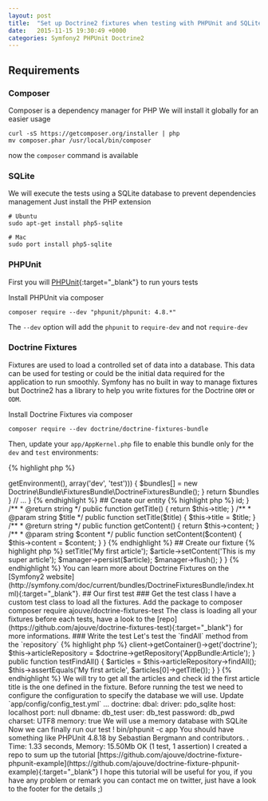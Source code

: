 ```yaml
---
layout: post
title:  "Set up Doctrine2 fixtures when testing with PHPUnit and SQLite"
date:   2015-11-15 19:30:49 +0000
categories: Symfony2 PHPUnit Doctrine2
---
```


## Requirements

### Composer

Composer is a dependency manager for PHP
We will install it globally for an easier usage

    curl -sS https://getcomposer.org/installer | php
    mv composer.phar /usr/local/bin/composer

now the `composer` command is available

### SQLite

We will execute the tests using a SQLite database to prevent dependencies management
Just install the PHP extension

    # Ubuntu
    sudo apt-get install php5-sqlite

    # Mac
    sudo port install php5-sqlite

### PHPUnit

First you will [PHPUnit](https://phpunit.de/){:target="_blank"} to run yours tests

Install PHPUnit via composer

    composer require --dev "phpunit/phpunit: 4.8.*"

The `--dev` option will add the `phpunit` to `require-dev` and not `require-dev`

### Doctrine Fixtures

Fixtures are used to load a controlled set of data into a database. This data can be used for testing or could be the initial data required for the application to run smoothly. Symfony has no built in way to manage fixtures but Doctrine2 has a library to help you write fixtures for the Doctrine `ORM` or `ODM`.

Install Doctrine Fixtures via composer

    composer require --dev doctrine/doctrine-fixtures-bundle

Then, update your `app/AppKernel.php` file to enable this bundle only for the `dev` and `test` environments:

{% highlight php %}
<?php
// app/AppKernel.php
// ...

class AppKernel extends Kernel
{
    public function registerBundles()
    {
        // ...
        if (in_array($this->getEnvironment(), array('dev', 'test'))) {
            $bundles[] = new Doctrine\Bundle\FixturesBundle\DoctrineFixturesBundle();
        }

        return $bundles
    }

    // ...
}
{% endhighlight %}

## Create our entity

{% highlight php %}
<?php

namespace AppBundle\Entity;

use Doctrine\ORM\Mapping as ORM;

/**
 * @ORM\Table(name="article")
 * @ORM\Entity
 */
class Article
{
    /**
     * @var integer
     *
     * @ORM\Column(name="id", type="integer")
     * @ORM\Id
     * @ORM\GeneratedValue(strategy="AUTO")
     */
    private $id;

    /**
     * @var string
     *
     * @ORM\Column(name="title", type="string", length=255)
     */
    private $title;

    /**
     * @var string
     *
     * @ORM\Column(name="content", type="text")
     */
    private $content;

    /**
     * @return int
     */
    public function getId()
    {
        return $this->id;
    }

    /**
     * @return string
     */
    public function getTitle()
    {
        return $this->title;
    }

    /**
     * @param string $title
     */
    public function setTitle($title)
    {
        $this->title = $title;
    }

    /**
     * @return string
     */
    public function getContent()
    {
        return $this->content;
    }

    /**
     * @param string $content
     */
    public function setContent($content)
    {
        $this->content = $content;
    }
}
{% endhighlight %}

## Create our fixture

{% highlight php %}
<?php

namespace AppBundle\DataFixtures\ORM;

use AppBundle\Entity\Article;
use Doctrine\Common\DataFixtures\FixtureInterface;
use Doctrine\Common\Persistence\ObjectManager;

class LoadArticleData implements FixtureInterface
{
    public function load(ObjectManager $manager)
    {
        $article = new Article();
        $article->setTitle('My first article');
        $article->setContent('This is my super article');

        $manager->persist($article);
        $manager->flush();
    }
}
{% endhighlight %}

You can learn more about Doctrine Fixtures on the [Symfony2 website](http://symfony.com/doc/current/bundles/DoctrineFixturesBundle/index.html){:target="_blank"}.

## Our first test

### Get the test class

I have a custom test class to load all the fixtures.
Add the package to composer

    composer require ajouve/doctrine-fixtures-test

The class is loading all your fixtures before each tests, have a look to the [repo](https://github.com/ajouve/doctrine-fixtures-test){:target="_blank"} for more informations.

### Write the test

Let's test the `findAll` method from the `repository`

{% highlight php %}
<?php

namespace AppBundle\Tests\Functional\Repository;

use Doctrine\ORM\EntityRepository;
use DoctrineFixturesTest\FixtureTestCase;

class ArticleRepositoryTest extends FixtureTestCase
{
    /** @var EntityRepository */
    private $articleRepository;

    public function setUp()
    {
        parent::setUp();

        $doctrine = $this->client->getContainer()->get('doctrine');

        $this->articleRepository = $doctrine->getRepository('AppBundle:Article');
    }

    public function testFindAll()
    {
        $articles = $this->articleRepository->findAll();

        $this->assertEquals('My first article', $articles[0]->getTitle());
    }
}
{% endhighlight %}

We will try to get all the articles and check id the first article title is the one defined in the fixture.

Before running the test we need to configure the configuration to specify the database we will use.
Update `app/config/config_test.yml`

    ...
    doctrine:
        dbal:
            driver:   pdo_sqlite
            host:     localhost
            port:     null
            dbname:   db_test
            user:     db_test
            password: db_pwd
            charset:  UTF8
            memory:   true

We will use a memory database with SQLite

Now we can finally run our test !

    bin/phpunit -c app

You should have something like

    PHPUnit 4.8.18 by Sebastian Bergmann and contributors.

    .

    Time: 1.33 seconds, Memory: 15.50Mb

    OK (1 test, 1 assertion)

I created a repo to sum up the tutorial [https://github.com/ajouve/doctrine-fixture-phpunit-example](https://github.com/ajouve/doctrine-fixture-phpunit-example){:target="_blank"}

I hope this tutorial will be useful for you, if you have any problem or remark you can contact me on twitter, just have a look to the footer for the details ;)
